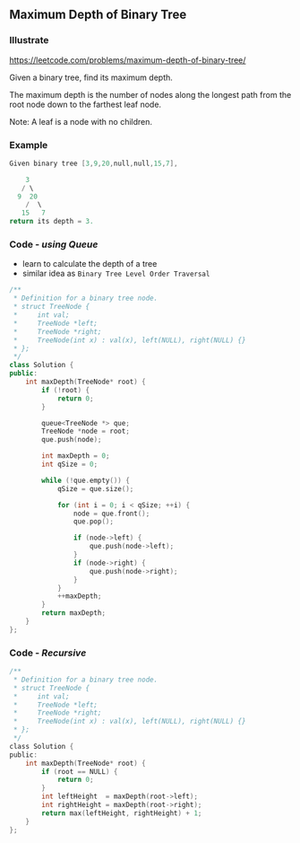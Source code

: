 ## Maximum Depth of Binary Tree
### Illustrate
<https://leetcode.com/problems/maximum-depth-of-binary-tree/>

Given a binary tree, find its maximum depth.

The maximum depth is the number of nodes along the longest path from the root node down to the farthest leaf node.

Note: A leaf is a node with no children.

### Example
```c
Given binary tree [3,9,20,null,null,15,7],

    3
   / \
  9  20
    /  \
   15   7
return its depth = 3.
```

### Code - _using Queue_

- learn to calculate the depth of a tree
- similar idea as `Binary Tree Level Order Traversal`

```c++
/**
 * Definition for a binary tree node.
 * struct TreeNode {
 *     int val;
 *     TreeNode *left;
 *     TreeNode *right;
 *     TreeNode(int x) : val(x), left(NULL), right(NULL) {}
 * };
 */
class Solution {
public:
    int maxDepth(TreeNode* root) {
        if (!root) {
            return 0;
        }

        queue<TreeNode *> que;
        TreeNode *node = root;
        que.push(node);

        int maxDepth = 0;
        int qSize = 0;

        while (!que.empty()) {
            qSize = que.size();

            for (int i = 0; i < qSize; ++i) {
                node = que.front();
                que.pop();

                if (node->left) {
                    que.push(node->left);
                }
                if (node->right) {
                    que.push(node->right);
                }
            }
            ++maxDepth;
        }
        return maxDepth;
    }
};
```

### Code - _Recursive_
```c
/**
 * Definition for a binary tree node.
 * struct TreeNode {
 *     int val;
 *     TreeNode *left;
 *     TreeNode *right;
 *     TreeNode(int x) : val(x), left(NULL), right(NULL) {}
 * };
 */
class Solution {
public:
    int maxDepth(TreeNode* root) {
        if (root == NULL) {
            return 0;
        }
        int leftHeight  = maxDepth(root->left);
        int rightHeight = maxDepth(root->right);
        return max(leftHeight, rightHeight) + 1;
    }
};
```
